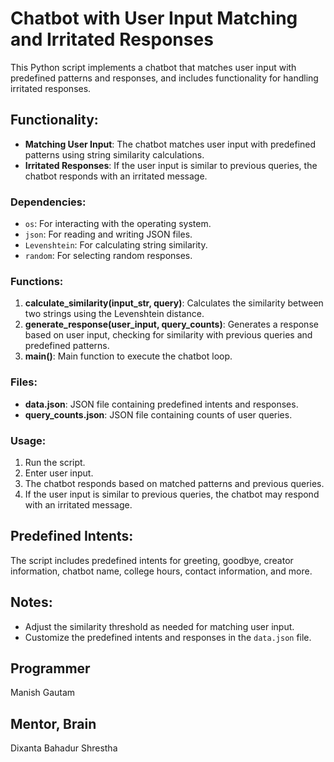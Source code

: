 # Chatbot with User Input Matching and Irritated Responses

This Python script implements a chatbot that matches user input with predefined patterns and responses, and includes functionality for handling irritated responses.

## Functionality:

- **Matching User Input**: The chatbot matches user input with predefined patterns using string similarity calculations.
- **Irritated Responses**: If the user input is similar to previous queries, the chatbot responds with an irritated message.

### Dependencies:

- `os`: For interacting with the operating system.
- `json`: For reading and writing JSON files.
- `Levenshtein`: For calculating string similarity.
- `random`: For selecting random responses.

### Functions:

1. **calculate_similarity(input_str, query)**: Calculates the similarity between two strings using the Levenshtein distance.
2. **generate_response(user_input, query_counts)**: Generates a response based on user input, checking for similarity with previous queries and predefined patterns.
3. **main()**: Main function to execute the chatbot loop.

### Files:

- **data.json**: JSON file containing predefined intents and responses.
- **query_counts.json**: JSON file containing counts of user queries.

### Usage:

1. Run the script.
2. Enter user input.
3. The chatbot responds based on matched patterns and previous queries.
4. If the user input is similar to previous queries, the chatbot may respond with an irritated message.

## Predefined Intents:

The script includes predefined intents for greeting, goodbye, creator information, chatbot name, college hours, contact information, and more.

## Notes:

- Adjust the similarity threshold as needed for matching user input.
- Customize the predefined intents and responses in the `data.json` file.

## Programmer
Manish Gautam

## Mentor, Brain
Dixanta Bahadur Shrestha